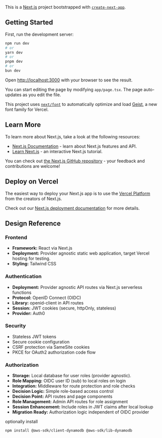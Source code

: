This is a [Next.js](https://nextjs.org) project bootstrapped with [`create-next-app`](https://nextjs.org/docs/app/api-reference/cli/create-next-app).

## Getting Started

First, run the development server:

```bash
npm run dev
# or
yarn dev
# or
pnpm dev
# or
bun dev
```

Open [http://localhost:3000](http://localhost:3000) with your browser to see the result.

You can start editing the page by modifying `app/page.tsx`. The page auto-updates as you edit the file.

This project uses [`next/font`](https://nextjs.org/docs/app/building-your-application/optimizing/fonts) to automatically optimize and load [Geist](https://vercel.com/font), a new font family for Vercel.

## Learn More

To learn more about Next.js, take a look at the following resources:

- [Next.js Documentation](https://nextjs.org/docs) - learn about Next.js features and API.
- [Learn Next.js](https://nextjs.org/learn) - an interactive Next.js tutorial.

You can check out [the Next.js GitHub repository](https://github.com/vercel/next.js) - your feedback and contributions are welcome!

## Deploy on Vercel

The easiest way to deploy your Next.js app is to use the [Vercel Platform](https://vercel.com/new?utm_medium=default-template&filter=next.js&utm_source=create-next-app&utm_campaign=create-next-app-readme) from the creators of Next.js.

Check out our [Next.js deployment documentation](https://nextjs.org/docs/app/building-your-application/deploying) for more details.


## Design Reference

### Frontend
- **Framework:** React via Next.js
- **Deployment:** Provider agnostic static web application, target Vercel hosting for testing.
- **Styling:** Tailwind CSS

### Authentication
- **Deployment:** Provider agnostic API routes via Next.js serverless functions
- **Protocol:** OpenID Connect (OIDC)
- **Library:** openid-client in API routes
- **Session:** JWT cookies (secure, httpOnly, stateless)
- **Provider:** Auth0

### Security
- Stateless JWT tokens
- Secure cookie configuration
- CSRF protection via SameSite cookies
- PKCE for OAuth2 authorization code flow

### Authorization
- **Storage:** Local database for user roles (provider agnostic).
- **Role Mapping:** OIDC user ID (sub) to local roles on login
- **Integration:** Middleware for route protection and role checks
- **Decision Logic:** Simple role-based access control
- **Decision Point:** API routes and page components
- **Role Management:** Admin API routes for role assignment
- **Session Enhancement:** Include roles in JWT claims after local lookup
- **Migration Ready:** Authorization logic independent of OIDC provider

optionally install
```bash
npm install @aws-sdk/client-dynamodb @aws-sdk/lib-dynamodb
```
